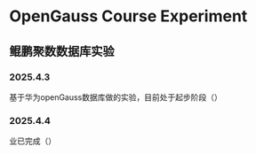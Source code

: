 # OpenGauss Course Experiment
## 鲲鹏聚数数据库实验
### 2025.4.3
基于华为openGauss数据库做的实验，目前处于起步阶段（）
### 2025.4.4
业已完成（）

